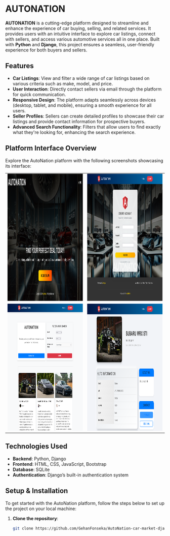 # AUTONATION

**AUTONATION** is a cutting-edge platform designed to streamline and enhance the experience of car buying, selling, and related services. It provides users with an intuitive interface to explore car listings, connect with sellers, and access various automotive services all in one place. Built with **Python** and **Django**, this project ensures a seamless, user-friendly experience for both buyers and sellers.

## Features

- **Car Listings**: View and filter a wide range of car listings based on various criteria such as make, model, and price.
- **User Interaction**: Directly contact sellers via email through the platform for quick communication.
- **Responsive Design**: The platform adapts seamlessly across devices (desktop, tablet, and mobile), ensuring a smooth experience for all users.
- **Seller Profiles**: Sellers can create detailed profiles to showcase their car listings and provide contact information for prospective buyers.
- **Advanced Search Functionality**: Filters that allow users to find exactly what they're looking for, enhancing the search experience.

## Platform Interface Overview

Explore the AutoNation platform with the following screenshots showcasing its interface:
<table align="center">
  <tr>
    <td><img src="previews/FireShot%20Capture%20003%20-%20AutoNation%20-%20127.0.0.1.png" alt="Screenshot 1" width="600" height="400"/></td>
    <td><img src="previews/FireShot%20Capture%20004%20-%20AutoNation%20-%20127.0.0.1.png" alt="Screenshot 2" width="600" height="400"/></td>
  </tr>
  <tr>
    <td><img src="previews/home.png" alt="Screenshot 3" width="600" height="400"/></td>
    <td><img src="previews/listing.png" alt="Screenshot 4" width="600" height="400"/></td>
  </tr>
</table>


## Technologies Used

- **Backend**: Python, Django
- **Frontend**: HTML, CSS, JavaScript, Bootstrap
- **Database**: SQLite
- **Authentication**: Django’s built-in authentication system

## Setup & Installation

To get started with the AutoNation platform, follow the steps below to set up the project on your local machine:

1. **Clone the repository**:
   ```bash
   git clone https://github.com/GehanFonseka/AutoNation-car-market-django.git
